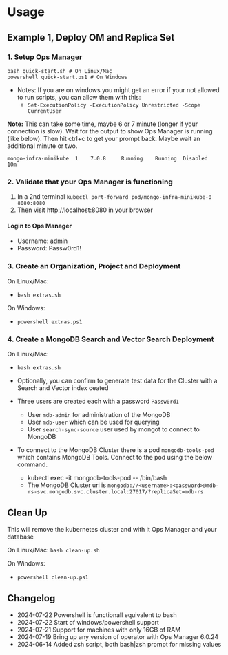 # Usage

## Example 1, Deploy OM and Replica Set

### 1. Setup Ops Manager

```
bash quick-start.sh # On Linux/Mac
powershell quick-start.ps1 # On Windows
```
- Notes: If you are on windows you might get an error if your not allowed to run scripts, you can allow them with this:
  - `Set-ExecutionPolicy -ExecutionPolicy Unrestricted -Scope CurrentUser`

**Note:** This can take some time, maybe 6 or 7 minute (longer if your connection is slow). Wait for the output to show Ops Manager is running (like below). Then hit ctrl+c to get your prompt back. Maybe wait an additional minute or two.

```console
mongo-infra-minikube  1    7.0.8     Running    Running  Disabled    10m     
```

### 2. Validate that your Ops Manager is functioning

1. In a 2nd terminal `kubectl port-forward pod/mongo-infra-minikube-0 8080:8080`
2. Then visit http://localhost:8080 in your browser

#### Login to Ops Manager

- Username: admin
- Password: Passw0rd1!

### 3. Create an Organization, Project and Deployment

On Linux/Mac:
- `bash extras.sh`

On Windows:
- `powershell extras.ps1`

### 4. Create a MongoDB Search and Vector Search Deployment

On Linux/Mac:
- `bash extras.sh`

- Optionally, you can confirm to generate test data for the Cluster with a Search and Vector index ceated

- Three users are created each with a password `Passw0rd1`
    - User `mdb-admin` for administration of the MongoDB
    - User `mdb-user` which can be used for querying
    - User `search-sync-source` user used by mongot to connect to MongoDB

- To connect to the MongoDB Cluster there is a pod `mongodb-tools-pod` which contains MongoDB Tools. Connect to the pod using the below command.
   - kubectl exec -it mongodb-tools-pod -- /bin/bash
   - The MongoDB Cluster uri is `mongodb://<username>:<password>@mdb-rs-svc.mongodb.svc.cluster.local:27017/?replicaSet=mdb-rs`


## Clean Up

This will remove the kubernetes cluster and with it Ops Manager and your database

On Linux/Mac:
`bash clean-up.sh`

On Windows:
- `powershell clean-up.ps1`

## Changelog
- 2024-07-22 Powershell is functionall equivalent to bash
- 2024-07-22 Start of windows/powershell support
- 2024-07-21 Support for machines with only 16GB of RAM
- 2024-07-19 Bring up any version of operator with Ops Manager 6.0.24
- 2024-06-14 Added zsh script, both bash|zsh prompt for missing values

